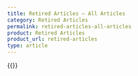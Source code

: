 ```yaml
---
title: Retired Articles – All Articles
category: Retired Articles
permalink: retired-articles-all-articles
product: Retired Articles
product_url: retired-articles
type: article
---
```


{{<list product_url="retired-articles">}}